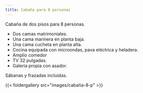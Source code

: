 ```yaml
---
title: Cabaña para 8 personas
---
```


Cabaña de dos pisos para 8 personas.

* Dos camas matrimoniales.
* Una cama marinera en planta baja.
* Una cama cucheta en planta alta.
* Cocina equipada con microondas, pava eléctrica y heladera. 
* Amplio comedor 
* TV 32 pulgadas. 
* Galería propia con asador. 

Sábanas y frazadas incluidas. 

{{< foldergallery src="images/cabaña-8-p" >}}

